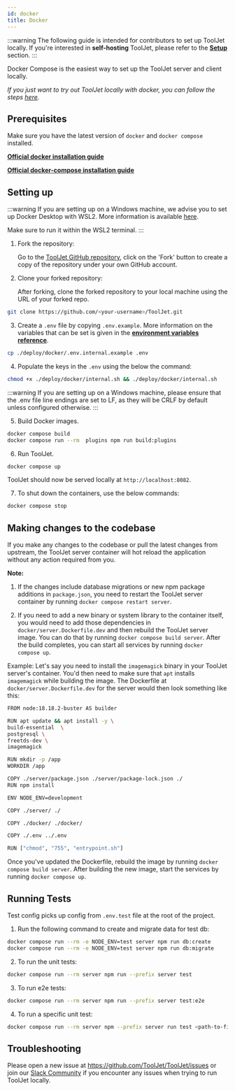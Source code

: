 ```yaml
---
id: docker
title: Docker
---
```


:::warning
The following guide is intended for contributors to set up ToolJet locally. If you're interested in **self-hosting** ToolJet, please refer to the **[Setup](/docs/setup/)** section.
:::

Docker Compose is the easiest way to set up the ToolJet server and client locally.

*If you just want to try out ToolJet locally with docker, you can follow the steps [here](https://docs.tooljet.com/docs/setup/try-tooljet).*

## Prerequisites

Make sure you have the latest version of `docker` and `docker compose` installed.

**[Official docker installation guide](https://docs.docker.com/desktop/)**

**[Official docker-compose installation guide](https://docs.docker.com/compose/install/)**

## Setting up

:::warning
If you are setting up on a Windows machine, we advise you to set up Docker Desktop with WSL2. More information is available [here](https://docs.docker.com/desktop/windows/wsl/). 

Make sure to run it within the WSL2 terminal.
:::

1. Fork the repository:

   Go to the [ToolJet GitHub repository](https://github.com/ToolJet/Tooljet), click on the 'Fork' button to create a copy of the repository under your own GitHub account.

2. Clone your forked repository:

   After forking, clone the forked repository to your local machine using the URL of your forked repo.

```bash
git clone https://github.com/<your-username>/ToolJet.git
```

3. Create a `.env` file by copying `.env.example`. More information on the variables that can be set is given in the **[environment variables reference](/docs/setup/env-vars)**.

```bash
cp ./deploy/docker/.env.internal.example .env
```

4. Populate the keys in the `.env` using the below the command: 

```bash
chmod +x ./deploy/docker/internal.sh && ./deploy/docker/internal.sh
```

:::warning
If you are setting up on a Windows machine, please ensure that the .env file line endings are set to LF, as they will be CRLF by default unless configured otherwise.
:::
   
5. Build Docker images.

```bash
docker compose build
docker compose run --rm  plugins npm run build:plugins
```

6. Run ToolJet.

```bash
docker compose up
```

   ToolJet should now be served locally at `http://localhost:8082`.

7. To shut down the containers, use the below commands:

```bash
docker compose stop
```

## Making changes to the codebase

If you make any changes to the codebase or pull the latest changes from upstream, the ToolJet server container will hot reload the application without any action required from you.

**Note:**

1. If the changes include database migrations or new npm package additions in `package.json`, you need to restart the ToolJet server container by running `docker compose restart server`.


2. If you need to add a new binary or system library to the container itself, you would need to add those dependencies in `docker/server.Dockerfile.dev` and then rebuild the ToolJet server image. You can do that by running `docker compose build server`. After the build completes, you can start all services by running `docker compose up`.


Example:
Let's say you need to install the `imagemagick` binary in your ToolJet server's container. You'd then need to make sure that `apt` installs `imagemagick` while building the image. The Dockerfile at `docker/server.Dockerfile.dev` for the server would then look something like this:

```bash
FROM node:18.18.2-buster AS builder

RUN apt update && apt install -y \
build-essential  \
postgresql \
freetds-dev \
imagemagick

RUN mkdir -p /app
WORKDIR /app

COPY ./server/package.json ./server/package-lock.json ./
RUN npm install

ENV NODE_ENV=development

COPY ./server/ ./

COPY ./docker/ ./docker/

COPY ./.env ../.env

RUN ["chmod", "755", "entrypoint.sh"]
```

Once you've updated the Dockerfile, rebuild the image by running `docker compose build server`. After building the new image, start the services by running `docker compose up`.

## Running Tests

Test config picks up config from `.env.test` file at the root of the project.

1. Run the following command to create and migrate data for test db:

```bash
docker compose run --rm -e NODE_ENV=test server npm run db:create
docker compose run --rm -e NODE_ENV=test server npm run db:migrate
```

2. To run the unit tests:
```bash
docker compose run --rm server npm run --prefix server test
```

3. To run e2e tests:

```bash
docker compose run --rm server npm run --prefix server test:e2e
```

4. To run a specific unit test:

```bash
docker compose run --rm server npm --prefix server run test <path-to-file>
```

## Troubleshooting

Please open a new issue at https://github.com/ToolJet/ToolJet/issues or join our [Slack Community](https://tooljet.com/slack) if you encounter any issues when trying to run ToolJet locally.